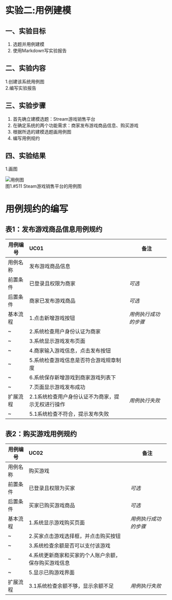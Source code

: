# 实验二:用例建模

## 一、实验目标

1.  选题并用例建模
2.  使用Markdown写实验报告

## 二、实验内容

1.创建该系统用例图  
2.编写实验报告

## 三、实验步骤

1.  首先确立建模选题：Stream游戏销售平台
2.  在确定系统的两个功能需求：商家发布游戏商品信息、购买游戏
3.  根据所选的建模选题画用例图
4.  编写用例规约

## 四、实验结果

1.画图

![用例图](./lab2_UsecaseDiagram.jpg)  
图1.#511 Steam游戏销售平台的用例图

# 用例规约的编写

## 表1：发布游戏商品信息用例规约  

用例编号  | UC01 | 备注  
-|:-|-  
用例名称  | 发布游戏商品信息 |   
前置条件  | 已登录且权限为商家 | *可选*   
后置条件  | 商家已发布游戏商品 | *可选*   
基本流程  | 1.点击新增游戏按钮  |*用例执行成功的步骤*    
~| 2.系统检查用户身份认证为商家  |   
~| 3.系统显示游戏发布页面   |   
~| 4.商家输入游戏信息，点击发布按钮   |   
~| 5.系统检查游戏信息是否符合游戏规章制度   |  
~| 6.系统保存新增游戏到商家游戏列表下   |  
~| 7.页面显示游戏发布成功   |    
扩展流程  | 2.1系统检查用户身份认证不为商家，提示无权进行操作   |*用例执行失败*    
~| 5.1系统检查不符合，提示发布失败   |  



## 表2：购买游戏用例规约  

用例编号  | UC02 | 备注  
-|:-|-  
用例名称  | 购买游戏  |   
前置条件  | 已登录且权限为买家    | *可选*   
后置条件  | 买家已购买游戏商品     | *可选*   
基本流程  | 1.系统显示游戏购买页面  |*用例执行成功的步骤*     
~| 2.买家点击游戏选择框，并点击购买按钮   |   
~| 3.系统检查余额是否可以支付该游戏   |   
~| 4.系统更新商家和买家的个人账户余额，保存购买游戏信息   |
~| 5.显示已购游戏界面   |    
扩展流程  | 3.1系统检查余额不够，显示余额不足   |*用例执行失败*    
